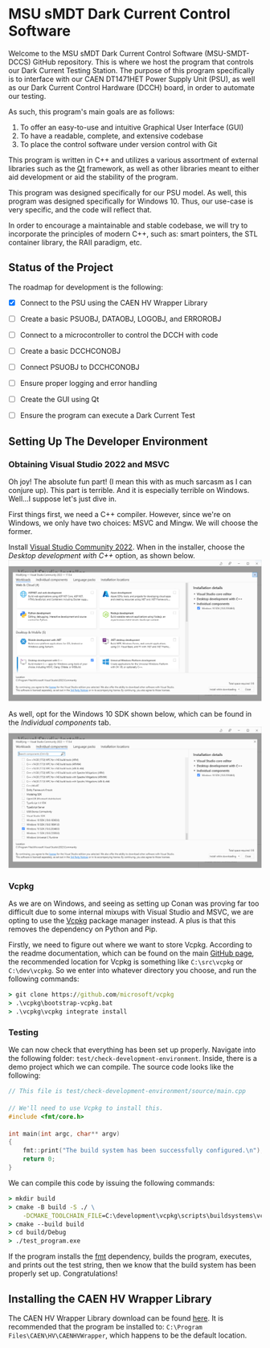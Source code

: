 # MSU sMDT Dark Current Control Software

Welcome to the MSU sMDT Dark Current Control Software (MSU-SMDT-DCCS) GitHub 
repository. This is where we host the program that controls our Dark Current 
Testing Station. The purpose of this program specifically is to interface with 
our CAEN DT1471HET Power Supply Unit (PSU), as well as our Dark Current
Control Hardware (DCCH) board, in order to automate our testing.

As such, this program's main goals are as follows:
1. To offer an easy-to-use and intuitive Graphical User Interface (GUI)
2. To have a readable, complete, and extensive codebase 
3. To place the control software under version control with Git

This program is written in C++ and utilizes a various assortment of external
libraries such as the [Qt][] framework, as well as other libraries meant
to either aid development or aid the stability of the program.

This program was designed specifically for our PSU model. As well, this program
was designed specifically for Windows 10. Thus, our use-case is very specific,
and the code will reflect that. 

In order to encourage a maintainable and stable codebase, we will try to 
incorporate the principles of modern C++, such as: smart pointers, the STL
container library, the RAII paradigm, etc. 

[Qt]: https://www.qt.io/


## Status of the Project
The roadmap for development is the following:
- [x] Connect to the PSU using the CAEN HV Wrapper Library
- [ ] Create a basic PSUOBJ, DATAOBJ, LOGOBJ, and ERROROBJ
- [ ] Connect to a microcontroller to control the DCCH with code
- [ ] Create a basic DCCHCONOBJ
- [ ] Connect PSUOBJ to DCCHCONOBJ
- [ ] Ensure proper logging and error handling
- [ ] Create the GUI using Qt
- [ ] Ensure the program can execute a Dark Current Test


## Setting Up The Developer Environment
### Obtaining Visual Studio 2022 and MSVC
Oh joy! The absolute fun part! (I mean this with as much sarcasm as I can 
conjure up). This part is terrible. And it is especially terrible on Windows.
Well...I suppose let's just dive in.

First things first, we need a C++ compiler. However, since we're on Windows,
we only have two choices: MSVC and Mingw. We will choose the former. 

Install [Visual Studio Community 2022][VS]. When in the installer, choose the
*Desktop development with C++* option, as shown below.
![IMG-1](documentation/images/desktop-development-cpp.png)

As well, opt for the Windows 10 SDK shown below, which can be found in the
*Individual components* tab.
![IMG-2](documentation/images/windows-10-sdk.png)

### Vcpkg
As we are on Windows, and seeing as setting up Conan was proving far too
difficult due to some internal mixups with Visual Studio and MSVC, we are opting
to use the [Vcpkg][] package manager instead. A plus is that this removes the
dependency on Python and Pip. 

Firstly, we need to figure out where we want to store Vcpkg. According to the
readme documentation, which can be found on the main [GitHub page][Vcpkg], the 
recommended location for Vcpkg is something like `C:\src\vcpkg` or 
`C:\dev\vcpkg`. So we enter into whatever directory you choose, and run the
following commands:

```cmd
> git clone https://github.com/microsoft/vcpkg
> .\vcpkg\bootstrap-vcpkg.bat
> .\vcpkg\vcpkg integrate install
```

### Testing
We can now check that everything has been set up properly. Navigate into the
following folder: `test/check-development-environment`. Inside, there is a demo
project which we can compile. The source code looks like the following:
```C++
// This file is test/check-development-environment/source/main.cpp

// We'll need to use Vcpkg to install this.
#include <fmt/core.h>

int main(int argc, char** argv)
{
    fmt::print("The build system has been successfully configured.\n");
    return 0;
}
```

We can compile this code by issuing the following commands:
```cmd
> mkdir build
> cmake -B build -S ./ \
    -DCMAKE_TOOLCHAIN_FILE=C:\development\vcpkg\scripts\buildsystems\vcpkg.cmake
> cmake --build build
> cd build/Debug
> ./test_program.exe
```

If the program installs the [fmt][] dependency, builds the program, executes,
and prints out the test string, then we know that the build system has been
properly set up. Congratulations!

[VS]: https://visualstudio.microsoft.com/
[Vcpkg]: https://github.com/microsoft/vcpkg
[fmt]: https://github.com/fmtlib/fmt


## Installing the CAEN HV Wrapper Library
The CAEN HV Wrapper Library download can be found [here][hv-wrapper]. It is 
recommended that the program be installed to: 
`C:\Program Files\CAEN\HV\CAENHVWrapper`, which happens to be the default
location.

[hv-wrapper]: https://www.caen.it/products/caen-hv-wrapper-library/